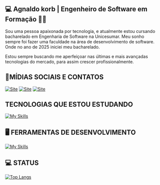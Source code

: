 ## 💻 Agnaldo korb | Engenheiro de Software em Formação 🙋‍♂️

Sou uma pessoa apaixonada por tecnologia, e atualmente estou cursando bacharelado em Engenharia de Software na Unicesumar. 
Meu sonho sempre foi fazer uma faculdade na área de desenvolvimento de software. Onde no ano de 2025 iniciei meu bacharelado.  

Estou sempre buscando me aperfeiçoar nas últimas e mais avançadas tecnologias do mercado, para assim crescer profissionalmente. 

## 📱MÍDIAS SOCIAIS E CONTATOS

[![Site](https://img.shields.io/website?label=PORTIFOLIO.NOVOCODE.COM.BR&style=for-the-badge&url=https://portifolio.novocode.com.br/)](https://portifolio.novocode.com.br/)
[![Site](https://img.shields.io/badge/WhatsApp-25D366?style=for-the-badge&logo=whatsapp&logoColor=white)](https://wa.link/b10zyt)
[![Site](https://img.shields.io/badge/LinkedIn-0077B5?style=for-the-badge&logo=linkedin&logoColor=white)](https://www.linkedin.com/in/agnaldo-korb)

## TECNOLOGIAS QUE ESTOU ESTUDANDO
[![My Skills](https://skillicons.dev/icons?i=java,ts,py,js,css,html,nodejs,react,flutter,firebase,supabase&theme=light)](https://skillicons.dev)
 

## 🖥️ FERRAMENTAS DE DESENVOLVIMENTO
[![My Skills](https://skillicons.dev/icons?i=eclipse,vscode,git,windows,linux&theme=light)](https://skillicons.dev)


## 💻 STATUS 

[![Top Langs](https://github-readme-stats.vercel.app/api/top-langs/?username=aGNALDOKORB)](https://github.com/anuraghazra/github-readme-stats)

